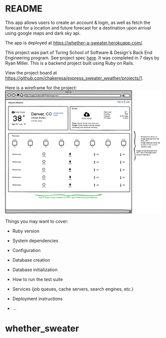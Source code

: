 # README

This app allows users to create an account & login, as well as fetch the forecast for a location and future forecast for a destination upon arrival using google maps and dark sky api. 

The app is deployed at https://whether-a-sweater.herokuapp.com/.

This project was part of Turing School of Software & Design's Back End Engineering program. See project spec [here](https://backend.turing.io/module3/projects/sweater_weather). It was completed in 7 days by Ryan Miller. This is a backend project built using Ruby on Rails.

View the project board at https://github.com/chakeresa/express_sweater_weather/projects/1.

Here is a wireframe for the project:
![wireframe](./public/weather_frame.png)

Things you may want to cover:

* Ruby version

* System dependencies

* Configuration

* Database creation

* Database initialization

* How to run the test suite

* Services (job queues, cache servers, search engines, etc.)

* Deployment instructions

* ...
# whether_sweater
